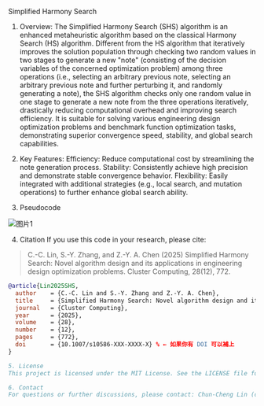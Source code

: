 Simplified Harmony Search

1. Overview:
The Simplified Harmony Search (SHS) algorithm is an enhanced metaheuristic algorithm based on the classical Harmony Search (HS) algorithm. Different from the HS algorithm that iteratively improves the solution population through checking two random values in two stages to generate a new "note" (consisting of the decision variables of the concerned optimization problem) among three operations (i.e., selecting an arbitrary previous note, selecting an arbitrary previous note and further perturbing it, and randomly generating a note), the SHS algorithm checks only one random value in one stage to generate a new note from the three operations iteratively, drastically reducing computational overhead and improving search efficiency. It is suitable for solving various engineering design optimization problems and benchmark function optimization tasks, demonstrating superior convergence speed, stability, and global search capabilities.

2. Key Features:
Efficiency: Reduce computational cost by streamlining the note generation process.
Stability: Consistently achieve high precision and demonstrate stable convergence behavior.
Flexibility: Easily integrated with additional strategies (e.g., local search, and mutation operations) to further enhance global search ability.

3. Pseudocode

![图片1](https://github.com/user-attachments/assets/4749631b-10ec-46d5-b514-b892dbab72f5)

4. Citation
If you use this code in your research, please cite:

> C.-C.  Lin, S.-Y. Zhang, and Z.-Y. A. Chen (2025) Simplified Harmony Search: Novel algorithm design and its applications in engineering design optimization problems. Cluster Computing, 28(12), 772.

```bibtex
@article{Lin2025SHS,
  author    = {C.-C. Lin and S.-Y. Zhang and Z.-Y. A. Chen},
  title     = {Simplified Harmony Search: Novel algorithm design and its applications in engineering design optimization problems},
  journal   = {Cluster Computing},
  year      = {2025},
  volume    = {28},
  number    = {12},
  pages     = {772},
  doi       = {10.1007/s10586-XXX-XXXX-X} % ← 如果你有 DOI 可以補上
}

5. License
This project is licensed under the MIT License. See the LICENSE file for more details.

6. Contact
For questions or further discussions, please contact: Chun-Cheng Lin (cclin321@nycu.edu.tw)
